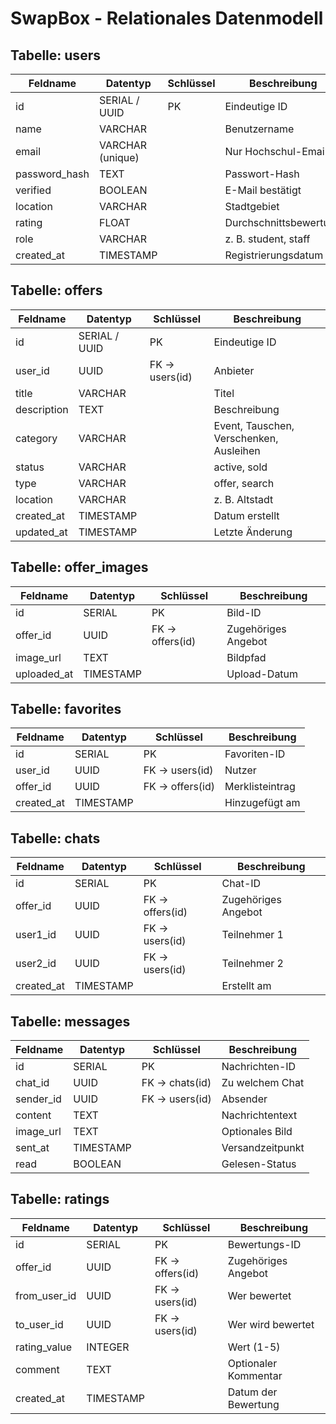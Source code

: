 # SwapBox - Relationales Datenmodell

## Tabelle: users

| Feldname | Datentyp | Schlüssel | Beschreibung |
|----------|----------|-----------|--------------|
| id | SERIAL / UUID | PK | Eindeutige ID |
| name | VARCHAR | | Benutzername |
| email | VARCHAR (unique) | | Nur Hochschul-Email |
| password_hash | TEXT | | Passwort-Hash |
| verified | BOOLEAN | | E-Mail bestätigt |
| location | VARCHAR | | Stadtgebiet |
| rating | FLOAT | | Durchschnittsbewertung |
| role | VARCHAR | | z. B. student, staff |
| created_at | TIMESTAMP | | Registrierungsdatum |

## Tabelle: offers

| Feldname | Datentyp | Schlüssel | Beschreibung |
|----------|----------|-----------|--------------|
| id | SERIAL / UUID | PK | Eindeutige ID |
| user_id | UUID | FK -> users(id) | Anbieter |
| title | VARCHAR | | Titel |
| description | TEXT | | Beschreibung |
| category | VARCHAR | | Event, Tauschen, Verschenken, Ausleihen |
| status | VARCHAR | | active, sold |
| type | VARCHAR | | offer, search |
| location | VARCHAR | | z. B. Altstadt |
| created_at | TIMESTAMP | | Datum erstellt |
| updated_at | TIMESTAMP | | Letzte Änderung |

## Tabelle: offer_images

| Feldname | Datentyp | Schlüssel | Beschreibung |
|----------|----------|-----------|--------------|
| id | SERIAL | PK | Bild-ID |
| offer_id | UUID | FK -> offers(id) | Zugehöriges Angebot |
| image_url | TEXT | | Bildpfad |
| uploaded_at | TIMESTAMP | | Upload-Datum |

## Tabelle: favorites

| Feldname | Datentyp | Schlüssel | Beschreibung |
|----------|----------|-----------|--------------|
| id | SERIAL | PK | Favoriten-ID |
| user_id | UUID | FK -> users(id) | Nutzer |
| offer_id | UUID | FK -> offers(id) | Merklisteintrag |
| created_at | TIMESTAMP | | Hinzugefügt am |

## Tabelle: chats

| Feldname | Datentyp | Schlüssel | Beschreibung |
|----------|----------|-----------|--------------|
| id | SERIAL | PK | Chat-ID |
| offer_id | UUID | FK -> offers(id) | Zugehöriges Angebot |
| user1_id | UUID | FK -> users(id) | Teilnehmer 1 |
| user2_id | UUID | FK -> users(id) | Teilnehmer 2 |
| created_at | TIMESTAMP | | Erstellt am |

## Tabelle: messages

| Feldname | Datentyp | Schlüssel | Beschreibung |
|----------|----------|-----------|--------------|
| id | SERIAL | PK | Nachrichten-ID |
| chat_id | UUID | FK -> chats(id) | Zu welchem Chat |
| sender_id | UUID | FK -> users(id) | Absender |
| content | TEXT | | Nachrichtentext |
| image_url | TEXT | | Optionales Bild |
| sent_at | TIMESTAMP | | Versandzeitpunkt |
| read | BOOLEAN | | Gelesen-Status |

## Tabelle: ratings

| Feldname | Datentyp | Schlüssel | Beschreibung |
|----------|----------|-----------|--------------|
| id | SERIAL | PK | Bewertungs-ID |
| offer_id | UUID | FK -> offers(id) | Zugehöriges Angebot |
| from_user_id | UUID | FK -> users(id) | Wer bewertet |
| to_user_id | UUID | FK -> users(id) | Wer wird bewertet |
| rating_value | INTEGER | | Wert (1-5) |
| comment | TEXT | | Optionaler Kommentar |
| created_at | TIMESTAMP | | Datum der Bewertung |